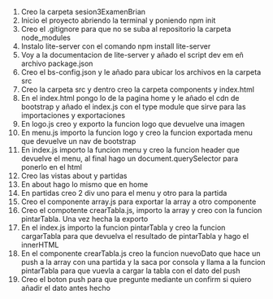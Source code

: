 1. Creo la carpeta sesion3ExamenBrian
2. Inicio el proyecto abriendo la terminal y poniendo npm init
3. Creo el .gitignore para que no se suba al repositorio la carpeta node_modules
4. Instalo lite-server con el comando npm install lite-server
5. Voy a la documentacion de lite-server y añado el script dev em eñ archivo package.json
6. Creo el bs-config.json y le añado para ubicar los archivos en la carpeta src
7. Creo la carpeta src y dentro creo la carpeta components y index.html
8. En el index.html pongo lo de la pagina home y le añado el cdn de bootstrap y añado el index.js con el type module que sirve para las importaciones y exportaciones
9. En logo.js creo y exporto la funcion logo que devuelve una imagen
10. En menu.js importo la funcion logo y creo la funcion exportada menu que devuelve un nav de bootstrap
11. En index.js importo la funcion menu y creo la funcion header que devuelve el menu, al final hago un document.querySelector para ponerlo en el html
12. Creo las vistas about y partidas
13. En about hago lo mismo que en home
14. En partidas creo 2 div uno para el menu y otro para la partida
15. Creo el componente array.js para exportar la array a otro componente
16. Creo el compotente crearTabla.js, importo la array y creo con la funcion pintarTabla. Una vez hecha la exporto
17. En el index.js importo la funcion pintarTabla y creo la funcion cargarTabla para que devuelva el resultado de pintarTabla y hago el innerHTML
18. En el componente crearTabla.js creo la funcion nuevoDato que hace un push a la array con una partida y la saca por consola y llama a la funcion pintarTabla para que vuevla a cargar la tabla con el dato del push
19. Creo el boton push para que pregunte mediante un confirm si quiero añadir el dato antes hecho
